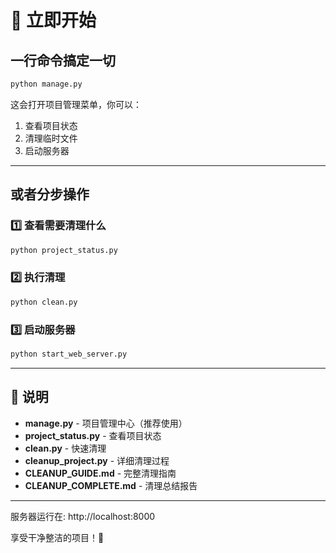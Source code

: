 # 🚀 立即开始

## 一行命令搞定一切

```bash
python manage.py
```

这会打开项目管理菜单，你可以：
1. 查看项目状态
2. 清理临时文件
3. 启动服务器

---

## 或者分步操作

### 1️⃣ 查看需要清理什么
```bash
python project_status.py
```

### 2️⃣ 执行清理
```bash
python clean.py
```

### 3️⃣ 启动服务器
```bash
python start_web_server.py
```

---

## 📝 说明

- **manage.py** - 项目管理中心（推荐使用）
- **project_status.py** - 查看项目状态
- **clean.py** - 快速清理
- **cleanup_project.py** - 详细清理过程
- **CLEANUP_GUIDE.md** - 完整清理指南
- **CLEANUP_COMPLETE.md** - 清理总结报告

---

服务器运行在: http://localhost:8000

享受干净整洁的项目！🎉
